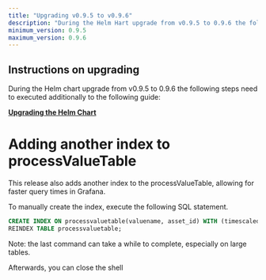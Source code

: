```yaml
---
title: "Upgrading v0.9.5 to v0.9.6"
description: "During the Helm Hart upgrade from v0.9.5 to 0.9.6 the following steps need to executed additionally to the following guide."
minimum_version: 0.9.5
maximum_version: 0.9.6
---
```


## Instructions on upgrading

During the Helm chart upgrade from v0.9.5 to 0.9.6 the following steps need to executed additionally to the following guide:

[**Upgrading the Helm Chart**](/docs/production-guide/upgrading/upgrading-helm-chart)

# Adding another index to processValueTable

This release also adds another index to the processValueTable, allowing for faster query times in Grafana.

To manually create the index, execute the following SQL statement.

```sql
CREATE INDEX ON processvaluetable(valuename, asset_id) WITH (timescaledb.transaction_per_chunk);
REINDEX TABLE processvaluetable;
```

Note: the last command can take a while to complete, especially on large tables.

Afterwards, you can close the shell
